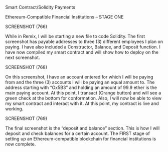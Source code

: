 Smart Contract/Solidity Payments
 

Ethereum-Compatible Financial Institutions – STAGE ONE

SCREENSHOT (766)

While in Remix, I will be starting a new file to code Solidity. The first screenshot has payable addresses to three (3) different employees I plan on paying. I have also included a Constructor, Balance, and Deposit function. I have now compiled my smart contract and will show how to deploy on the next screenshot.

 

SCREENSHOT (768)

On this screenshot, I have an account entered for which I will be paying from and the three (3) accounts I will be paying an equal amount to. The address starting with “Ox5B3” and holding an amount of 99.9 ether is the main paying account. At this point, I transact (Orange button) and will see a green check at the bottom for conformation. Also, I will now be able to view my smart contract and interact with it. At this point, my contract is live and working.

 

SCREENSHOT (769)

The final screenshot is the “deposit and balance” section. This is how I will deposit and check balances for a certain account. The FIRST stage of setting up an Ethereum-compatible blockchain for financial institutions is now complete.  
